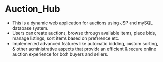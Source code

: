 # Auction_Hub

* This is a dynamic web application for auctions using JSP and mySQL database system.
* Users can create auctions, browse through available items, place bids, manage listings, sort items based
on preference etc.
* Implemented advanced features like automatic bidding, custom sorting, & other administrative aspects
that provide an efficient & secure online auction experience for both buyers and sellers.
